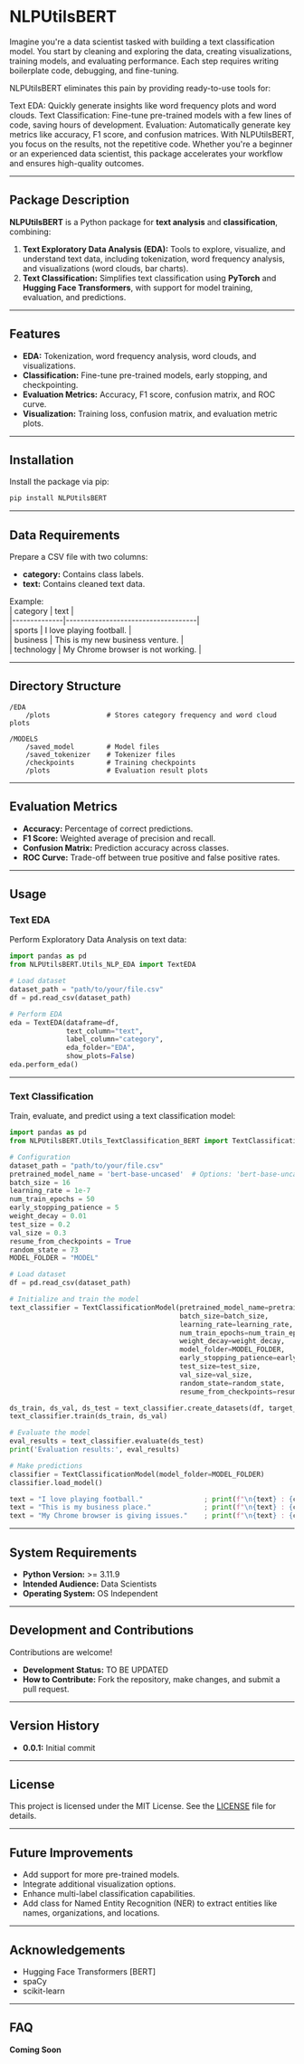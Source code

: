 # NLPUtilsBERT

Imagine you're a data scientist tasked with building a text classification model. You start by cleaning and exploring
the data, creating visualizations, training models, and evaluating performance. Each step requires writing boilerplate
code, debugging, and fine-tuning.

NLPUtilsBERT eliminates this pain by providing ready-to-use tools for:

Text EDA: Quickly generate insights like word frequency plots and word clouds.
Text Classification: Fine-tune pre-trained models with a few lines of code, saving hours of development.
Evaluation: Automatically generate key metrics like accuracy, F1 score, and confusion matrices.
With NLPUtilsBERT, you focus on the results, not the repetitive code. Whether you're a beginner or an experienced data
scientist, this package accelerates your workflow and ensures high-quality outcomes.

---

## Package Description

**NLPUtilsBERT** is a Python package for **text analysis** and **classification**, combining:

1. **Text Exploratory Data Analysis (EDA):** Tools to explore, visualize, and understand text data, including
   tokenization, word frequency analysis, and visualizations (word clouds, bar charts).
2. **Text Classification:** Simplifies text classification using **PyTorch** and **Hugging Face Transformers**, with
   support for model training, evaluation, and predictions.

---

## Features

- **EDA:** Tokenization, word frequency analysis, word clouds, and visualizations.
- **Classification:** Fine-tune pre-trained models, early stopping, and checkpointing.
- **Evaluation Metrics:** Accuracy, F1 score, confusion matrix, and ROC curve.
- **Visualization:** Training loss, confusion matrix, and evaluation metric plots.

---

## Installation

Install the package via pip:

```bash
pip install NLPUtilsBERT
```

---

## Data Requirements

Prepare a CSV file with two columns:

- **category:** Contains class labels.
- **text:** Contains cleaned text data.

Example:  
| category | text |  
|--------------|------------------------------------|  
| sports | I love playing football. |  
| business | This is my new business venture. |  
| technology | My Chrome browser is not working. |

---

## Directory Structure

```
/EDA
    /plots              # Stores category frequency and word cloud plots
    
/MODELS
    /saved_model        # Model files
    /saved_tokenizer    # Tokenizer files
    /checkpoints        # Training checkpoints
    /plots              # Evaluation result plots
```

---

## Evaluation Metrics

- **Accuracy:** Percentage of correct predictions.
- **F1 Score:** Weighted average of precision and recall.
- **Confusion Matrix:** Prediction accuracy across classes.
- **ROC Curve:** Trade-off between true positive and false positive rates.

---

## Usage

### Text EDA

Perform Exploratory Data Analysis on text data:

```python
import pandas as pd
from NLPUtilsBERT.Utils_NLP_EDA import TextEDA

# Load dataset
dataset_path = "path/to/your/file.csv"
df = pd.read_csv(dataset_path)

# Perform EDA
eda = TextEDA(dataframe=df,
              text_column="text",
              label_column="category",
              eda_folder="EDA",
              show_plots=False)
eda.perform_eda()
```

---

### Text Classification

Train, evaluate, and predict using a text classification model:

```python
import pandas as pd
from NLPUtilsBERT.Utils_TextClassification_BERT import TextClassificationModel

# Configuration
dataset_path = "path/to/your/file.csv"
pretrained_model_name = 'bert-base-uncased'  # Options: 'bert-base-uncased', 'distilbert-base-uncased'
batch_size = 16
learning_rate = 1e-7
num_train_epochs = 50
early_stopping_patience = 5
weight_decay = 0.01
test_size = 0.2
val_size = 0.3
resume_from_checkpoints = True
random_state = 73
MODEL_FOLDER = "MODEL"

# Load dataset
df = pd.read_csv(dataset_path)

# Initialize and train the model
text_classifier = TextClassificationModel(pretrained_model_name=pretrained_model_name,
                                          batch_size=batch_size,
                                          learning_rate=learning_rate,
                                          num_train_epochs=num_train_epochs,
                                          weight_decay=weight_decay,
                                          model_folder=MODEL_FOLDER,
                                          early_stopping_patience=early_stopping_patience,
                                          test_size=test_size,
                                          val_size=val_size,
                                          random_state=random_state,
                                          resume_from_checkpoints=resume_from_checkpoints)

ds_train, ds_val, ds_test = text_classifier.create_datasets(df, target_column="category")
text_classifier.train(ds_train, ds_val)

# Evaluate the model
eval_results = text_classifier.evaluate(ds_test)
print('Evaluation results:', eval_results)

# Make predictions
classifier = TextClassificationModel(model_folder=MODEL_FOLDER)
classifier.load_model()

text = "I love playing football."               ; print(f"\n{text} : {classifier.predict(text)}")
text = "This is my business place."             ; print(f"\n{text} : {classifier.predict(text)}")
text = "My Chrome browser is giving issues."    ; print(f"\n{text} : {classifier.predict(text)}")
```

---

## System Requirements

- **Python Version:** >= 3.11.9
- **Intended Audience:** Data Scientists
- **Operating System:** OS Independent

---

## Development and Contributions

Contributions are welcome!

- **Development Status:** TO BE UPDATED
- **How to Contribute:** Fork the repository, make changes, and submit a pull request.

---

## Version History

- **0.0.1:** Initial commit

---

## License

This project is licensed under the MIT License. See the [LICENSE](LICENSE) file for details.

---

## Future Improvements

- Add support for more pre-trained models.
- Integrate additional visualization options.
- Enhance multi-label classification capabilities.
- Add class for Named Entity Recognition (NER) to extract entities like names, organizations, and locations.

---

## Acknowledgements

- Hugging Face Transformers [BERT]
- spaCy
- scikit-learn

---

## FAQ

**Coming Soon**  
